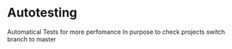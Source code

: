 # Autotesting
Automatical Tests for more perfomance
In purpose to check projects switch branch to master
